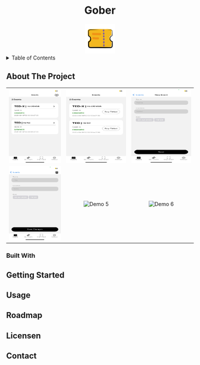 <h1 align="center">Gober</h1>
<div align="center">
  <img src="docs/logo.png" alt="Logo" height=80 width=80 />
</div>

<!-- TABLE OF CONTENTS -->
<details>
  <summary>Table of Contents</summary>
  <ol>
    <li>
      <a href="#about-the-project">About The Project</a>
      <ul>
        <li><a href="#built-with">Built With</a></li>
      </ul>
    </li>
    <li>
      <a href="#getting-started">Getting Started</a>
      <ul>
        <li><a href="#prerequisites">Prerequisites</a></li>
        <li><a href="#installation">Installation</a></li>
      </ul>
    </li>
    <li><a href="#usage">Usage</a></li>
    <li><a href="#roadmap">Roadmap</a></li>
    <li><a href="#license">License</a></li>
    <li><a href="#contact">Contact</a></li>
  </ol>
</details>


<!-- ABOUT THE PROJECT -->
## About The Project

<!-- Demo Images Grid -->

<div align="center">
  <table>
    <tr>
      <td align="center">
        <img src="docs/admin_event.jpg" alt="Demo 1" width="300" height="200" />
        <br />
      </td>
      <td align="center">
        <img src="docs/user_event.jpg" alt="Demo 2" width="300" height="200" />
        <br />
      </td>
      <td align="center">
        <img src="docs/admin_new_event.jpg" alt="Demo 3" width="300" height="200" />
        <br />
      </td>
    </tr>
    <tr>
      <td align="center">
        <img src="docs/admin_update_event.jpg" alt="Demo 4" width="300" height="200" />
        <br />
      </td>
      <td align="center">
        <img src="docs/demo5.png" alt="Demo 5" width="300" height="200" />
        <br />
      </td>
      <td align="center">
        <img src="docs/demo6.png" alt="Demo 6" width="300" height="200" />
        <br />
      </td>
    </tr>
  </table>
</div>

### Built With

## Getting Started


## Usage

## Roadmap

## Licensen

## Contact